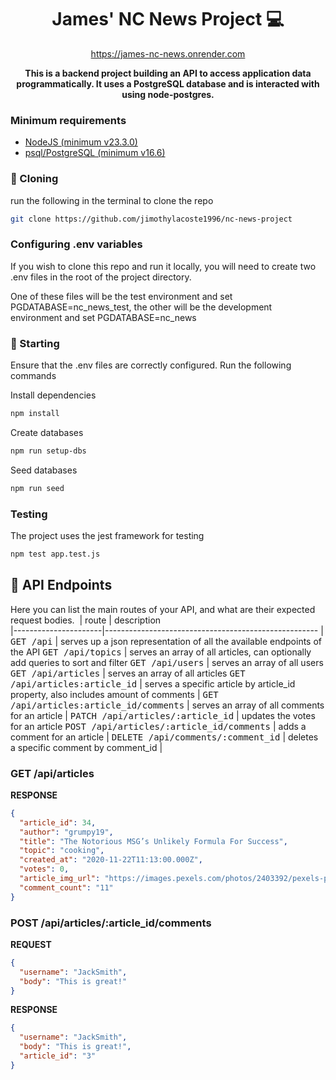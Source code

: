 <h1 align="center" style="font-weight: bold;">James' NC News Project 💻</h1>

<p align="center">
<a href="https://james-nc-news.onrender.com">https://james-nc-news.onrender.com</a>
</p>

<p align="center">
    <b>This is a backend project building an API to access application data programmatically. It uses a PostgreSQL database and is interacted with using node-postgres.</b>
</p>

<h3>Minimum requirements</h3>

- [NodeJS (minimum v23.3.0)](https://nodejs.org/en/download)
- [psql/PostgreSQL (minimum v16.6)](https://www.postgresql.org/download/)

<h3>🤖 Cloning</h3>

run the following in the terminal to clone the repo

```bash
git clone https://github.com/jimothylacoste1996/nc-news-project
```

<h3>Configuring .env variables</h2>

If you wish to clone this repo and run it locally, you will need to create two .env files in the root of the project directory.

One of these files will be the test environment and set PGDATABASE=nc_news_test, the other will be the development environment and set PGDATABASE=nc_news

<h3>🚀 Starting</h3>

Ensure that the .env files are correctly configured. Run the following commands

Install dependencies

```bash
npm install
```

Create databases

```bash
npm run setup-dbs
```

Seed databases

```bash
npm run seed
```

<h3> Testing</h3>

The project uses the jest framework for testing

```bash
npm test app.test.js
```

<h2 id="routes">📍 API Endpoints</h2>

Here you can list the main routes of your API, and what are their expected request bodies.
​
| route | description  
|----------------------|-----------------------------------------------------
| <kbd>GET /api</kbd> | serves up a json representation of all the available endpoints of the API
<kbd>GET /api/topics</kbd> | serves an array of all articles, can optionally add queries to sort and filter
<kbd>GET /api/users</kbd> | serves an array of all users
<kbd>GET /api/articles</kbd> | serves an array of all articles
<kbd>GET /api/articles:article_id</kbd> | serves a specific article by article_id property, also includes amount of comments
| <kbd>GET /api/articles:article_id/comments</kbd> | serves an array of all comments for an article
| <kbd>PATCH /api/articles/:article_id</kbd> | updates the votes for an article
<kbd>POST /api/articles/:article_id/comments</kbd> | adds a comment for an article
| <kbd>DELETE /api/comments/:comment_id</kbd> | deletes a specific comment by comment_id
|

<h3 id="get-auth-detail">GET /api/articles</h3>

**RESPONSE**

```json
{
  "article_id": 34,
  "author": "grumpy19",
  "title": "The Notorious MSG’s Unlikely Formula For Success",
  "topic": "cooking",
  "created_at": "2020-11-22T11:13:00.000Z",
  "votes": 0,
  "article_img_url": "https://images.pexels.com/photos/2403392/pexels-photo-2403392.jpeg?w=700&h=700",
  "comment_count": "11"
}
```

<h3 id="post-auth-detail">POST /api/articles/:article_id/comments</h3>

**REQUEST**

```json
{
  "username": "JackSmith",
  "body": "This is great!"
}
```

**RESPONSE**

```json
{
  "username": "JackSmith",
  "body": "This is great!",
  "article_id": "3"
}
```
